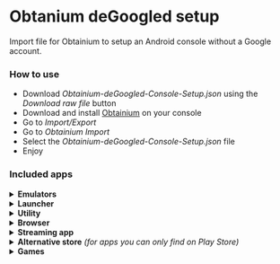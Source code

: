 # Obtanium deGoogled setup
Import file for Obtainium to setup an Android console without a Google account.

### How to use
- Download *Obtainium-deGoogled-Console-Setup.json* using the *Download raw file* button
- Download and install [Obtainium](https://github.com/ImranR98/Obtainium) on your console
- Go to *Import/Export*
- Go to *Obtainium Import*
- Select the *Obtainium-deGoogled-Console-Setup.json* file
- Enjoy

### Included apps

<details><summary><b>Emulators</b></summary>

* RetroArch *(Stable ver.)*
* RetroArch *(Nightly ver.)*
* Dolphin *(Development ver.)*
* Dolphin MMJR2
* Duckstation
* Flycast
* DraStic
* MelonDS
* PPSSPP
* Vita3K
* AetherSX2 *(v1.5-3668, v1.5-4248)*
* NetherSX2 *(v1.5-3668, v1.8-4248, v1.9-4248)*
* Lime3DS <sup>*(archived ver.)*</sup>
* Citra <sup>*(archived ver.)*</sup>
* Mandarine
* Citra MMJ
* Cemu
* Sudachi
* Citron
* Skyline
* Lemuroid
* Winlator
</details>


<details><summary><b>Launcher</b></summary>

* Daijisho
* Pegasus Frontend
* Titanius Launcher
</details>


<details><summary><b>Utility</b></summary>

* Obtanium
* MiXplorer (Beta)
* Localsend
* Syncthing
* KeyMapper
* NewPipe
* Jellyfin
* Stremio
* mpv
</details>


<details><summary><b>Browser</b></summary>

* Firefox
* Brave Browser
* IronFox
</details>


<details><summary><b>Streaming app</b></summary>

* Moonlight
* Steam Link
* Chiaki
* Better xCloud
</details>


<details><summary><b>Alternative store</b> <i>(for apps you can only find on Play Store)</i></summary>

* Aurora Store
</details>


<details><summary><b>Games</b></summary>

* Pluvia *(Steam client)*
* Space Cadet Pinball
</details>
